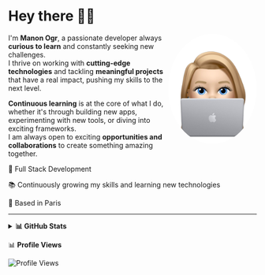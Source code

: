 # Hey there 👋🏻  

<img src="https://raw.githubusercontent.com/ManonOgr/ManonOgr/main/img-1.png" width="180" style="border-radius: 50%;" align="right">

I'm **Manon Ogr**, a passionate developer always **curious to learn** and constantly seeking new challenges.  
I thrive on working with **cutting-edge technologies** and tackling **meaningful projects** that have a real impact, pushing my skills to the next level.

**Continuous learning** is at the core of what I do, whether it's through building new apps, experimenting with new tools, or diving into exciting frameworks.  
I am always open to exciting **opportunities and collaborations** to create something amazing together.

🩵 Full Stack Development

📚 Continuously growing my skills and learning new technologies  

📍 Based in Paris

---

<details>
<summary><strong>📊 GitHub Stats</strong></summary>

<br/>
<picture>
  <source media="(prefers-color-scheme: dark)" srcset="https://github-readme-stats.vercel.app/api?username=ManonOgr&show_icons=true&title_color=00b4d8&icon_color=00b4d8&text_color=ffffff&bg_color=2D2D2D&hide_border=true&custom_title=Manon's%20GitHub%20Stats&rank_icon=github&show=discussions_started#gh-dark-mode-only">
  <img src="https://github-readme-stats.vercel.app/api?username=ManonOgr&show_icons=true&title_color=2D2D2D&icon_color=2D2D2D&text_color=2D2D2D&bg_color=d4a373&hide_border=true&custom_title=Manon's%20GitHub%20Stats&rank_icon=github&show=discussions_started#gh-light-mode-only" alt="GitHub stats">
</picture>

</details>

 
  📊 **Profile Views**  
  
  ![Profile Views](https://komarev.com/ghpvc/?username=ManonOgr&color=00b4d8)
